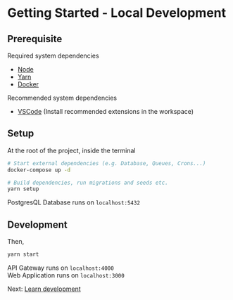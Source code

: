 # Getting Started - Local Development

## Prerequisite

Required system dependencies

- [Node](https://nodejs.org/en/)
- [Yarn](https://yarnpkg.com/en/)
- [Docker](https://www.docker.com/)

Recommended system dependencies

- [VSCode](https://code.visualstudio.com/) (Install recommended extensions in the workspace)

## Setup

At the root of the project, inside the terminal

```bash
# Start external dependencies (e.g. Database, Queues, Crons...)
docker-compose up -d

# Build dependencies, run migrations and seeds etc.
yarn setup
```

PostgresQL Database runs on `localhost:5432`

## Development

Then,

```bash
yarn start
```

API Gateway runs on `localhost:4000`  
Web Application runs on `localhost:3000`

Next: [Learn development](/documentation/DEVELOPMENT.md)
